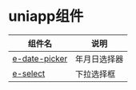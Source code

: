 # uniapp组件

| 组件名                                                    | 说明         |
| --------------------------------------------------------- | ------------ |
| [e-date-picker](https://ext.dcloud.net.cn/plugin?id=8362) | 年月日选择器 |
| [e-select](https://ext.dcloud.net.cn/plugin?id=8347)      | 下拉选择框   |

